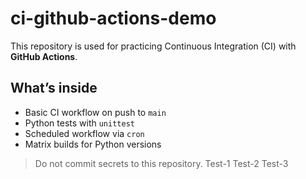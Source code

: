 # ci-github-actions-demo

This repository is used for practicing Continuous Integration (CI) with **GitHub Actions**.

## What’s inside
- Basic CI workflow on push to `main`
- Python tests with `unittest`
- Scheduled workflow via `cron`
- Matrix builds for Python versions

> Do not commit secrets to this repository.
> Test-1
> Test-2
> Test-3
